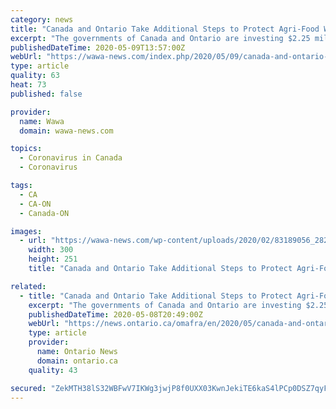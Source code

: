 ```yaml
---
category: news
title: "Canada and Ontario Take Additional Steps to Protect Agri-Food Workers During COVID-19"
excerpt: "The governments of Canada and Ontario are investing $2.25 million in provincially licensed meat processing plants to better protect employees and ensure the con"
publishedDateTime: 2020-05-09T13:57:00Z
webUrl: "https://wawa-news.com/index.php/2020/05/09/canada-and-ontario-take-additional-steps-to-protect-agri-food-workers-during-covid-19/"
type: article
quality: 63
heat: 73
published: false

provider:
  name: Wawa
  domain: wawa-news.com

topics:
  - Coronavirus in Canada
  - Coronavirus

tags:
  - CA
  - CA-ON
  - Canada-ON

images:
  - url: "https://wawa-news.com/wp-content/uploads/2020/02/83189056_2825963284150405_1352545812088881152_n-300x251.png"
    width: 300
    height: 251
    title: "Canada and Ontario Take Additional Steps to Protect Agri-Food Workers During COVID-19"

related:
  - title: "Canada and Ontario Take Additional Steps to Protect Agri-Food Workers During COVID-19"
    excerpt: "The governments of Canada and Ontario are investing $2.25 million in provincially licensed meat processing plants to better protect employees and ensure the continued supply"
    publishedDateTime: 2020-05-08T20:49:00Z
    webUrl: "https://news.ontario.ca/omafra/en/2020/05/canada-and-ontario-take-additional-steps-to-protect-agri-food-workers-during-covid-19.html"
    type: article
    provider:
      name: Ontario News
      domain: ontario.ca
    quality: 43

secured: "ZekMTH38lS32WBFwV7IKWg3jwjP8f0UXX03KwnJekiTE6kaS4lPCp0DSZ7qyFCcAMzT9KwYkBohKYFrT8uH/iTIS+1be50BFJNBemfoId68ZvkyOAZ15ElDoB2UFh5fGVrA/V09Xb2Q9a+BWFyJISlOR6XRod6Z/57O7nUuYhuo7hOFgTVUwfRLGVQqVdpxmckM0WSPlisVHsdUgiRg+0RyaukBYwqb6rmTZ7p+L5LGDqjfVm8axdFqPJh7Terq7kqggVYcgN5FCueUZOA3JLsN+FJU7JH+ht4ptRfNtOsfpZ11dCyDCVF1KWTeLMc0g;WVAJSFK/Q+BwAw8A/VvaLg=="
---
```


